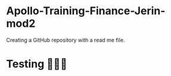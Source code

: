 # Apollo-Training-Finance-Jerin-mod2
Creating a GitHub repository with a read me file.
<br><h1>Testing 🍕😴🥰</br></h1>
